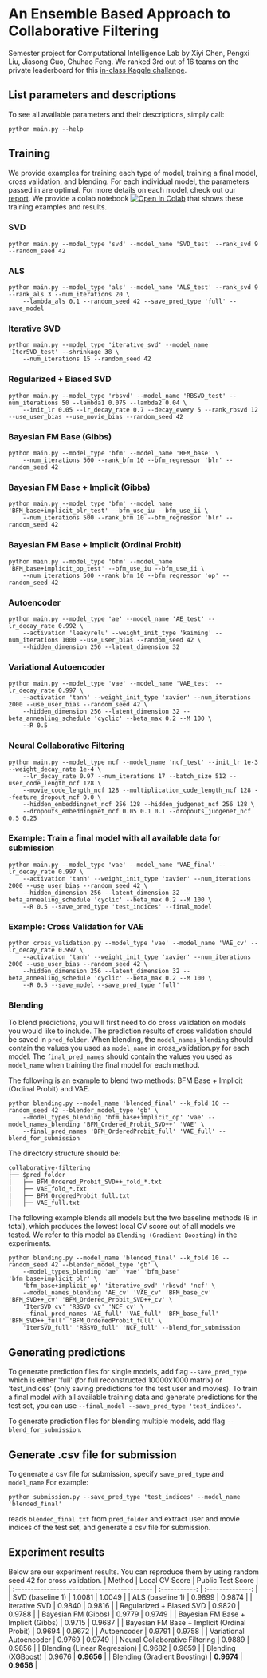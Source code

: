 # An Ensemble Based Approach to Collaborative Filtering

Semester project for Computational Intelligence Lab by Xiyi Chen, Pengxi Liu, Jiasong Guo, Chuhao Feng. We ranked 3rd out of 16 teams on the private leaderboard for this [in-class Kaggle challange](https://www.kaggle.com/competitions/cil-collaborative-filtering-2022/leaderboard).

## List parameters and descriptions
To see all available parameters and their descriptions, simply call:
```
python main.py --help
```

## Training
We provide examples for training each type of model, training a final model, cross validation, and blending. For each individual model, the parameters passed in are optimal. For more details on each model, check out our [report](./report.pdf). We provide a colab notebook [![Open In Colab](https://colab.research.google.com/assets/colab-badge.svg)](https://colab.research.google.com/drive/1FAtMK_piAXSFwHRoO4SF5SrdyVEdiSNU?usp=sharing) that shows these training examples and results.

### SVD
```
python main.py --model_type 'svd' --model_name 'SVD_test' --rank_svd 9 --random_seed 42
```

### ALS
```
python main.py --model_type 'als' --model_name 'ALS_test' --rank_svd 9 --rank_als 3 --num_iterations 20 \
    --lambda_als 0.1 --random_seed 42 --save_pred_type 'full' --save_model
```

### Iterative SVD
```
python main.py --model_type 'iterative_svd' --model_name 'IterSVD_test' --shrinkage 38 \
    --num_iterations 15 --random_seed 42
```

### Regularized + Biased SVD
```
python main.py --model_type 'rbsvd' --model_name 'RBSVD_test' --num_iterations 50 --lambda1 0.075 --lambda2 0.04 \
    --init_lr 0.05 --lr_decay_rate 0.7 --decay_every 5 --rank_rbsvd 12 --use_user_bias --use_movie_bias --random_seed 42
```

### Bayesian FM Base (Gibbs)
```
python main.py --model_type 'bfm' --model_name 'BFM_base' \
    --num_iterations 500 --rank_bfm 10 --bfm_regressor 'blr' --random_seed 42
```

### Bayesian FM Base + Implicit (Gibbs)
```
python main.py --model_type 'bfm' --model_name 'BFM_base+implicit_blr_test' --bfm_use_iu --bfm_use_ii \
    --num_iterations 500 --rank_bfm 10 --bfm_regressor 'blr' --random_seed 42
```

### Bayesian FM Base + Implicit (Ordinal Probit)
```
python main.py --model_type 'bfm' --model_name 'BFM_base+implicit_op_test' --bfm_use_iu --bfm_use_ii \
    --num_iterations 500 --rank_bfm 10 --bfm_regressor 'op' --random_seed 42
```

### Autoencoder
```
python main.py --model_type 'ae' --model_name 'AE_test' --lr_decay_rate 0.992 \
    --activation 'leakyrelu' --weight_init_type 'kaiming' --num_iterations 1000 --use_user_bias --random_seed 42 \
    --hidden_dimension 256 --latent_dimension 32
```

### Variational Autoencoder
```
python main.py --model_type 'vae' --model_name 'VAE_test' --lr_decay_rate 0.997 \
    --activation 'tanh' --weight_init_type 'xavier' --num_iterations 2000 --use_user_bias --random_seed 42 \
    --hidden_dimension 256 --latent_dimension 32 --beta_annealing_schedule 'cyclic' --beta_max 0.2 --M 100 \
    --R 0.5
```

### Neural Collaborative Filtering
```
python main.py --model_type ncf --model_name 'ncf_test' --init_lr 1e-3 --weight_decay_rate 1e-4 \
    --lr_decay_rate 0.97 --num_iterations 17 --batch_size 512 --user_code_length_ncf 128 \
    --movie_code_length_ncf 128 --multiplication_code_length_ncf 128 --feature_dropout_ncf 0.0 \
    --hidden_embeddingnet_ncf 256 128 --hidden_judgenet_ncf 256 128 \
    --dropouts_embeddingnet_ncf 0.05 0.1 0.1 --dropouts_judgenet_ncf 0.5 0.25
```

### Example: Train a final model with all available data for submission
```
python main.py --model_type 'vae' --model_name 'VAE_final' --lr_decay_rate 0.997 \
    --activation 'tanh' --weight_init_type 'xavier' --num_iterations 2000 --use_user_bias --random_seed 42 \
    --hidden_dimension 256 --latent_dimension 32 --beta_annealing_schedule 'cyclic' --beta_max 0.2 --M 100 \
    --R 0.5 --save_pred_type 'test_indices' --final_model
```

### Example: Cross Validation for VAE
```
python cross_validation.py --model_type 'vae' --model_name 'VAE_cv' --lr_decay_rate 0.997 \
    --activation 'tanh' --weight_init_type 'xavier' --num_iterations 2000 --use_user_bias --random_seed 42 \
    --hidden_dimension 256 --latent_dimension 32 --beta_annealing_schedule 'cyclic' --beta_max 0.2 --M 100 \
    --R 0.5 --save_model --save_pred_type 'full'
```

### Blending
To blend predictions, you will first need to do cross validation on models you would like to include. The prediction results of cross validation should be saved in `pred_folder`. When blending, the `model_names_blending` should contain the values you used as `model_name` in cross_validation.py for each model. The `final_pred_names` should contain the values you used as `model_name` when training the final model for each method.

The following is an example to blend two methods: BFM Base + Implicit (Ordinal Probit) and VAE.
```
python blending.py --model_name 'blended_final' --k_fold 10 --random_seed 42 --blender_model_type 'gb' \
    --model_types_blending 'bfm_base+implicit_op' 'vae' --model_names_blending 'BFM_Ordered_Probit_SVD++' 'VAE' \
    --final_pred_names 'BFM_OrderedProbit_full' 'VAE_full' --blend_for_submission
```
The directory structure should be:
```
collaborative-filtering
├── $pred_folder
|   ├── BFM_Ordered_Probit_SVD++_fold_*.txt
|   ├── VAE_fold_*.txt
|   ├── BFM_OrderedProbit_full.txt
|   ├── VAE_full.txt
```
The following example blends all models but the two baseline methods (8 in total), which produces the lowest local CV score out of all models we tested. We refer to this model as `Blending (Gradient Boosting)` in the experiments.
```
python blending.py --model_name 'blended_final' --k_fold 10 --random_seed 42 --blender_model_type 'gb' \
    --model_types_blending 'ae' 'vae' 'bfm_base' 'bfm_base+implicit_blr' \ 
    'bfm_base+implicit_op' 'iterative_svd' 'rbsvd' 'ncf' \
    --model_names_blending 'AE_cv' 'VAE_cv' 'BFM_base_cv' 'BFM_SVD++_cv' 'BFM_Ordered_Probit_SVD++_cv' \ 
    'IterSVD_cv' 'RBSVD_cv' 'NCF_cv' \ 
    --final_pred_names 'AE_full' 'VAE_full' 'BFM_base_full' 'BFM_SVD++_full' 'BFM_OrderedProbit_full' \ 
    'IterSVD_full' 'RBSVD_full' 'NCF_full' --blend_for_submission
```

## Generating predictions
To generate prediction files for single models, add flag `--save_pred_type` which is either 'full' (for full reconstructed 10000x1000 matrix) or 'test_indices' (only saving predictions for the test user and movies). To train a final model with all available training data and generate predictions for the test set, you can use `--final_model --save_pred_type 'test_indices'`.

To generate prediction files for blending multiple models, add flag `--blend_for_submission`.

## Generate .csv file for submission
To generate a csv file for submission, specify `save_pred_type` and `model_name`
For example:
```
python submission.py --save_pred_type 'test_indices' --model_name 'blended_final'
```
reads `blended_final.txt` from `pred_folder` and extract user and movie indices of the test set, and generate a csv file for submission.

## Experiment results
Below are our experiment results. You can reproduce them by using random seed 42 for cross validation.
| Method                                       | Local CV Score | Public Test Score |
| :------------------------------------------- |  :-----------: |  :--------------: |
| SVD (baseline 1)                             |     1.0081     |       1.0049      |
| ALS (baseline 1)                             |     0.9899     |       0.9874      |
| Iterative SVD                                |     0.9840     |       0.9816      |
| Regularized + Biased SVD                     |     0.9820     |       0.9788      |
| Bayesian FM (Gibbs)                          |     0.9779     |       0.9749      |
| Bayesian FM Base + Implicit (Gibbs)          |     0.9715     |       0.9687      |
| Bayesian FM Base + Implicit (Ordinal Probit) |     0.9694     |       0.9672      |
| Autoencoder                                  |     0.9791     |       0.9758      |
| Variational Autoencoder                      |     0.9769     |       0.9749      |
| Neural Collaborative Filtering               |     0.9889     |       0.9856      |
| Blending (Linear Regression)                 |     0.9682     |       0.9659      |
| Blending (XGBoost)                           |     0.9676     |     **0.9656**    |
| Blending (Gradient Boosting)                 |   **0.9674**   |     **0.9656**    |

